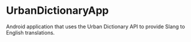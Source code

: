 # UrbanDictionaryApp
Android application that uses the Urban Dictionary API to provide Slang to English translations. 
